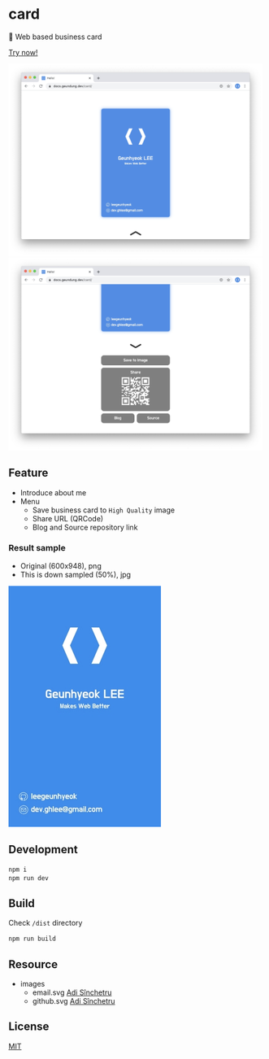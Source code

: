 # card

🤙 Web based business card

[Try now!](https://ghlee.vercel.app)

<img src="./preview/1.jpg" width="500">
<br>
<img src="./preview/2.jpg" width="500">

## Feature

- Introduce about me
- Menu
  - Save business card to `High Quality` image
  - Share URL (QRCode)
  - Blog and Source repository link

### Result sample

- Original (600x948), png
- This is down sampled (50%), jpg

<img src="./preview/card.jpg" width="300">

## Development

```bash
npm i
npm run dev
```

## Build

Check `/dist` directory

```bash
npm run build
```

## Resource

- images
  - email.svg [Adi Sînchetru](https://iconscout.com/contributors/adi-sinchetru)
  - github.svg [Adi Sînchetru](https://iconscout.com/contributors/adi-sinchetru)

## License

[MIT](./LICENSE)

